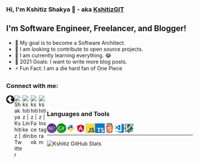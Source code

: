 ### Hi, I'm Kshitiz Shakya :wave: - aka [KshitizGIT][website]

## I'm Software Engineer, Freelancer, and Blogger!

- :goal_net: My goal is to become a Software Architect.
- :palm_tree: I am looking to contribute to open source projects.
- :seedling: I am currently learning everything. :joy:
- :muscle: 2021 Goals: I want to write more blog posts.
- :zap: Fun Fact: I am a die hard fan of One Piece

### Connect with me:
[<img align="left" alt="kshitizshakya.com.np" width="22px" src="https://raw.githubusercontent.com/iconic/open-iconic/master/svg/globe.svg" />][website]
[<img align="left" alt="ShakyaKshitiz | Twitter" width="22px" src="https://cdn.jsdelivr.net/npm/simple-icons@v3/icons/twitter.svg" />][twitter]
[<img align="left" alt="kshitiz | Linkedin" width="22px" src="https://cdn.jsdelivr.net/npm/simple-icons@v3/icons/linkedin.svg" />][linkedin]
[<img align="left" alt="kshitiz | Facebook" width="22px" src="https://cdn.jsdelivr.net/npm/simple-icons@v3/icons/facebook.svg" />][facebook]
[<img align="left" alt="kshitiz | Instagram" width="22px" src="https://cdn.jsdelivr.net/npm/simple-icons@v3/icons/instagram.svg" />][instagram]
<br />

### Languages and Tools
[<img align="left" alt="dotnet" width="26px" src="https://raw.githubusercontent.com/github/explore/93d8a67084f94b2a444e510199a6e7622e5b09a3/topics/dotnet/dotnet.png" />][website]
[<img align="left" alt="csharp" width="26px" src="https://raw.githubusercontent.com/github/explore/80688e429a7d4ef2fca1e82350fe8e3517d3494d/topics/csharp/csharp.png" />][website]
[<img align="left" alt="python" width="26px" src="https://raw.githubusercontent.com/github/explore/80688e429a7d4ef2fca1e82350fe8e3517d3494d/topics/python/python.png" />][website]
[<img align="left" alt="angular" width="26px" src="https://raw.githubusercontent.com/github/explore/80688e429a7d4ef2fca1e82350fe8e3517d3494d/topics/angular/angular.png" />][website]
[<img align="left" alt="javascript" width="26px" src="https://raw.githubusercontent.com/github/explore/80688e429a7d4ef2fca1e82350fe8e3517d3494d/topics/javascript/javascript.png" />][website]
[<img align="left" alt="typescript" width="26px" src="https://raw.githubusercontent.com/github/explore/80688e429a7d4ef2fca1e82350fe8e3517d3494d/topics/typescript/typescript.png" />][website]
[<img align="left" alt="html5" width="26px" src="https://raw.githubusercontent.com/github/explore/80688e429a7d4ef2fca1e82350fe8e3517d3494d/topics/html/html.png" />][website]
[<img align="left" alt="vscode" width="26px" src="https://raw.githubusercontent.com/github/explore/80688e429a7d4ef2fca1e82350fe8e3517d3494d/topics/visual-studio-code/visual-studio-code.png" />][vim]
[<img align="left" alt="Vim" width="26px" src="https://raw.githubusercontent.com/github/explore/80688e429a7d4ef2fca1e82350fe8e3517d3494d/topics/vim/vim.png" />][vim]
<br />


---
<img align="left" alt="Kshitiz GitHub Stats" src="https://github-readme-stats.vercel.app/api?username=KshitizGIT&count_private=true&hide_border=true&show_icons=true" />


[website]: https://kshitizshakya.com.np
[twitter]: https://twitter.com/shakyakshitiz
[linkedin]: https://www.linkedin.com/in/kshitiz-shakya-277617b5
[facebook]: https://www.facebook.com/kshtiz
[instagram]: https://www.instagram.com/kshitizd.shakya
[vim]: https://github.com/vim
